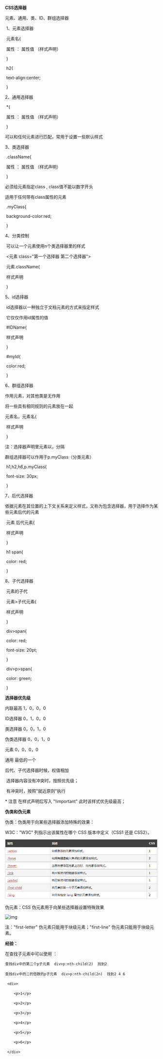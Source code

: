 **CSS选择器**

元素、通用、类、ID、群组选择器

​      1、元素选择器

​            元素名{

​                       属性 ： 属性值 （样式声明）

​            }

​            h2{            

​                 text-align:center;

​            }

2、通用选择器

​             *{

​                   属性 ： 属性值 （样式声明）

​               }

可以和任何元素进行匹配，常用于设置一些默认样式



3、类选择器

​      .className{

​          属性 ： 属性值 （样式声明）

​      }

必须给元素指定class , class值不能以数字开头

适用于任何带有class属性的元素

​             .myClass{

​             	background-color:red;

​             }

4、分类控制

​     		可以让一个元素使用n个类选择器里的样式

​                  <元素 class="第一个选择器   第二个选择器">

​      		元素.className{

​                           样式声明

​                      }

5、id选择器

​     id选择器以一种独立于文档元素的方式来指定样式

​     它仅仅作用id属性的值

​     \#IDName{

​                          样式声明

​                     }

​     \#myId{

​                  color:red;

​                }



6、群组选择器

作用元素，对其他类是无作用

将一些具有相同规则的元素放在一起

元素名，元素名{

​                      样式声明

​                }

注：选择器声明里元素以，分隔

群组选择器可以作用于p.myClass（分类元素）

​            h1,h2,h6,p.myClass{

​                 font-size: 30px;

​             }



7、后代选择器

依据元素在其位置的上下文关系来定义样式，又称为包含选择器，用于选择作为某些元素后代的元素

​     元素 后代元素{

​          样式声明

​     }

​     h1 span{

​          color: red;

​     }



8、子代选择器

​     元素的子代

​     元素>子代元素{

​          样式声明

​     }

​     div>span{

​               color: red;

​               font-size: 20pt;

​     }

​     div>p>span{

​               color: green;

​      }



**选择器优先级**

内联最高      1，0，0，0

ID选择器      0，1，0，0

类选择器      0，0，1，0

伪类选择器   0，0，1，0

元素            0，0，0，0

通用         最低的一个

后代、子代选择器时候，权值相加



​     选择器内容没有冲突时，按照优先级；

​     有冲突时，按照"就近原则"执行 

\* 注意 在样式声明后写入 "!important" 此时该样式优先级最高；



**伪类和伪元素**

伪类：伪类用于向某些选择器添加特殊的效果：

W3C："W3C" 列指示出该属性在哪个 CSS 版本中定义（CSS1 还是 CSS2）。

![image](https://github.com/massiry/file/blob/master/clipboard.png)



伪元素：CSS 伪元素用于向某些选择器设置特殊效果

![img](https://note.youdao.com/yws/public/resource/c4989f7297f5e71859fef4e0bc066956/xmlnote/4DEF1E28110A40C4BED27CF35415FDEE/618)

注："first-letter" 伪元素只能用于块级元素；"first-line" 伪元素只能用于块级元素。



**经验：**

在查找子元素中可以使用 ：

```
查找div中的第二个p子元素  div>p:nth-child(2)  找到2

查找div中的二的倍数的p子元素  div>p:nth-child(2n)  找到2 4 6

 <div>

    <p>1</p>

    <p>2</p>

    <p>3</p>

    <p>4</p>

    <p>5</p>

    <p>6</p>

 </div>
```

